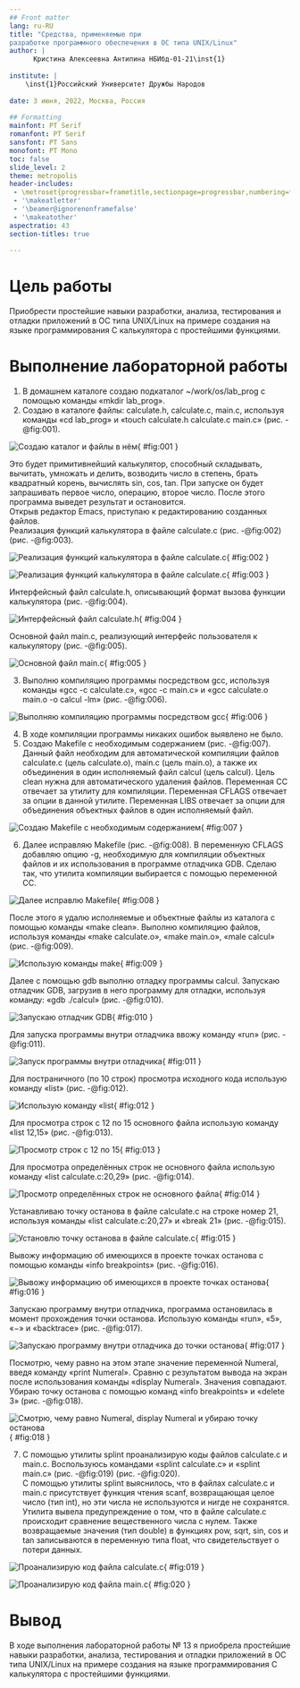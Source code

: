 ```yaml
---
## Front matter
lang: ru-RU
title: "Средства, применяемые при
разработке программного обеспечения в ОС типа UNIX/Linux"
author: |
      Кристина Алексеевна Антипина НБИбд-01-21\inst{1}
 
institute: |
    \inst{1}Российский Университет Дружбы Народов
 
date: 3 июня, 2022, Москва, Россия
 
## Formatting
mainfont: PT Serif
romanfont: PT Serif
sansfont: PT Sans
monofont: PT Mono
toc: false
slide_level: 2
theme: metropolis
header-includes: 
 - \metroset{progressbar=frametitle,sectionpage=progressbar,numbering=fraction}
 - '\makeatletter'
 - '\beamer@ignorenonframefalse'
 - '\makeatother'
aspectratio: 43
section-titles: true
 
---
```


# Цель работы
 
Приобрести простейшие навыки разработки, анализа, тестирования и отладки приложений в ОС типа UNIX/Linux на примере создания на языке программирования С калькулятора с простейшими функциями.
 

# Выполнение лабораторной работы
 
1. В домашнем каталоге создаю подкаталог ~/work/os/lab_prog с помощью команды «mkdir lab_prog».
2. Создаю в каталоге файлы: calculate.h, calculate.c, main.c, используя команды «cd lab_prog» и «touch calculate.h calculate.c main.c» (рис. -@fig:001).
 
![Создаю каталог и файлы в нём](image13/1.png){ #fig:001 }
 
Это будет примитивнейший калькулятор, способный складывать, вычитать, умножать и делить, возводить число в степень, брать квадратный корень, вычислять sin, cos, tan. При запуске он будет запрашивать первое число, операцию, второе число. После этого программа выведет результат и остановится.  
Открыв редактор Emacs, приступаю к редактированию созданных файлов.  
Реализация функций калькулятора в файле calculate.с (рис. -@fig:002) (рис. -@fig:003).
 
![Реализация функций калькулятора в файле calculate.с](image13/2.png){ #fig:002 }
 
![Реализация функций калькулятора в файле calculate.с](image13/3.png){ #fig:003 }
 
Интерфейсный файл calculate.h, описывающий формат вызова функции калькулятора (рис. -@fig:004).
 
![Интерфейсный файл calculate.h](image13/4.png){ #fig:004 }
 
Основной файл main.c, реализующий интерфейс пользователя к калькулятору (рис. -@fig:005).
 
![Основной файл main.c](image13/5.png){ #fig:005 }
 
3. Выполню компиляцию программы посредством gcc, используя команды «gcc -c calculate.c», «gcc -c main.c» и «gcc calculate.o main.o -o calcul -lm» (рис. -@fig:006).
 
![Выполняю компиляцию программы посредством gcc](image13/6.png){ #fig:006 }
 
4. В ходе компиляции программы никаких ошибок выявлено не было.
5. Создаю Makefile с необходимым содержанием (рис. -@fig:007). Данный файл необходим для автоматической компиляции файлов calculate.c (цель calculate.o), main.c (цель main.o), а также их объединения в один исполняемый файл calcul (цель calcul). Цель clean нужна для автоматического удаления файлов. Переменная CC отвечает за утилиту для компиляции. Переменная CFLAGS отвечает за опции в данной утилите. Переменная LIBS отвечает за опции для объединения объектных файлов в один исполняемый файл.
 
![Создаю Makefile с необходимым содержанием](image13/7.png){ #fig:007 }
 
6. Далее исправляю Makefile (рис. -@fig:008). В переменную CFLAGS добавляю опцию -g, необходимую для компиляции объектных файлов и их использования в программе отладчика GDB. Сделаю так, что утилита компиляции выбирается с помощью переменной CC.
 
![Далее исправлю Makefile](image13/8.png){ #fig:008 }
 
После этого я удалю исполняемые и объектные файлы из каталога с помощью команды «make clean». Выполню компиляцию файлов, используя команды «make calculate.o», «make main.o», «male calcul» (рис. -@fig:009).
 
![Использую команды make](image13/9.png){ #fig:009 }
 
Далее с помощью gdb выполню отладку программы calcul. Запускаю отладчик GDB, загрузив в него программу для отладки, используя команду: «gdb ./calcul» (рис. -@fig:010).
 
![Запускаю отладчик GDB](image13/10.png){ #fig:010 }
 
Для запуска программы внутри отладчика ввожу команду «run» (рис. -@fig:011).
 
![Запуск программы внутри отладчика](image13/11.png){ #fig:011 }
 
Для постраничного (по 10 строк) просмотра исходного кода использую команду «list» (рис. -@fig:012).
 
![Использую команду «list](image13/12.png){ #fig:012 }
 
Для просмотра строк с 12 по 15 основного файла использую команду «list 12,15» (рис. -@fig:013).
 
![Просмотр строк с 12 по 15](image13/13.png){ #fig:013 }
 
Для просмотра определённых строк не основного файла использую команду «list calculate.c:20,29» (рис. -@fig:014).
 
![Просмотр определённых строк не основного файла](image13/14.png){ #fig:014 }
 
Устанавливаю точку останова в файле calculate.c на строке номер 21, используя команды «list calculate.c:20,27» и «break 21» (рис. -@fig:015).
 
![Установлю точку останова в файле calculate.c](image13/15.png){ #fig:015 }
 
Вывожу информацию об имеющихся в проекте точках останова с помощью команды «info breakpoints» (рис. -@fig:016).
 
![Вывожу информацию об имеющихся в проекте точках останова](image13/16.png){ #fig:016 }
 
Запускаю программу внутри отладчика, программа остановилась в момент прохождения точки останова. Использую команды «run», «5», «−» и «backtrace» (рис. -@fig:017).
 
![Запускаю программу внутри отладчика до точки останова](image13/17.png){ #fig:017 }
 
Посмотрю, чему равно на этом этапе значение переменной Numeral, введя команду «print Numeral». Сравню с результатом вывода на экран после использования команды «display Numeral». Значения совпадают. Убираю точку останова с помощью команд «info breakpoints» и «delete 3» (рис. -@fig:018).
 
![Смотрю, чему равно Numeral, display Numeral и убираю точку останова](image13/18.png){ #fig:018 }
 
7. С помощью утилиты splint проанализирую коды файлов calculate.c и main.c. Воспользуюсь командами «splint calculate.c» и «splint
main.c» (рис. -@fig:019) (рис. -@fig:020).  
C помощью утилиты splint выяснилось, что в файлах calculate.c и main.c присутствует функция чтения scanf, возвращающая целое число (тип int), но эти числа не используются и нигде не сохранятся. Утилита вывела предупреждение о том, что в файле calculate.c происходит сравнение вещественного числа с нулем. Также возвращаемые значения (тип double) в функциях pow, sqrt, sin, cos и tan записываются в переменную типа float, что свидетельствует о потери данных.
 
![Проанализирую код файла calculate.c](image13/19.png){ #fig:019 }
 
![Проанализирую код файла main.c](image13/20.png){ #fig:020 }
 

# Вывод
 
В ходе выполнения лабораторной работы № 13 я приобрела простейшие навыки разработки, анализа, тестирования и отладки приложений в ОС типа UNIX/Linux на примере создания на языке программирования С калькулятора с простейшими функциями.
